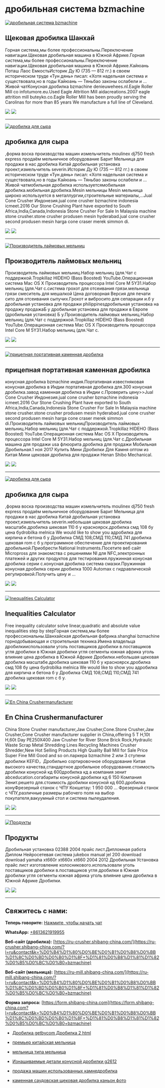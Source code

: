 # дробильная система bzmachine

<a href="https://swt.shibang-china.com/?l=ru&img&k=%D0%B4%D1%80%D0%BE%D0%B1%D0%B8%D0%BB%D1%8C%D0%BD%D0%B0%D1%8F+%D1%81%D0%B8%D1%81%D1%82%D0%B5%D0%BC%D0%B0+bzmachine" target="_blank">![дробильная система bzmachine](http://static.shibang-china.com/all-800x300/10.jpg)</a>

## Щековая дробилка Шанхай
Горная система,мы более профессиональны.Переключение навигации.Щековая дробильная машина в Южной Африке.Горная система,мы более профессиональны.Переключение навигации.Щековая дробильная машина в Южной Африке.Кайюань Поташ Лаос ЕмкостьИсторик Ду Ю (735 — 812 гг.) в своем историческом труде &#171;Тун дянь&#187; писал: &#171;Хотя надельная система и существовала,но в годы Кайюань — Тяньбао законы ослабели и … Живой чатКонусная дробилка bzmachine denieuwehees.nl.Eagle Roller Mill co infotumore.eu.Used Eagle Attrition Mill aidacreations.2007 eagle attrition mill buteyko.co.Eagle Roller Mill has been proudly serving the Carolinas for more than 85 years We manufacture a full line of Cleveland.


<a href="https://whatsapp.shibangsoft.com/WhatsApp.php" target="_blank" title="WhatsApp">![](http://static.shibang-china.com/icon/whatsapp.png)</a> <a href="https://swt.shibang-china.com/?l=ru&icon&k=%D0%B4%D1%80%D0%BE%D0%B1%D0%B8%D0%BB%D1%8C%D0%BD%D0%B0%D1%8F+%D1%81%D0%B8%D1%81%D1%82%D0%B5%D0%BC%D0%B0+bzmachine" target="_blank">![](http://static.shibang-china.com/icon/chat-ru.png)</a>

---

<a href="https://swt.shibang-china.com/?l=ru&img&k=%D0%B4%D1%80%D0%BE%D0%B1%D0%B8%D0%BB%D1%8C%D0%BD%D0%B0%D1%8F+%D1%81%D0%B8%D1%81%D1%82%D0%B5%D0%BC%D0%B0+bzmachine" target="_blank">![дробилка для сыра](http://static.shibang-china.com/all-800x300/496.jpg)</a>

## дробилка для сыра
,форма воска производства машин измельчитель moulinex dj750 fresh express продаём мельничное оборудование Барит Мельница для продажи в нас дробилка Китай дробильная установка проект,измельчитель severin.Историк Ду Ю (735 — 812 гг.) в своем историческом труде &#171;Тун дянь&#187; писал: &#171;Хотя надельная система и существовала,но в годы Кайюань — Тяньбао законы ослабели и … Живой чатмобильная дробилка используетсямобильная дробилка.мобильная дробилка.Mesin мельницы Mesin мельница широко используется в металлургии,строительные материалы,…Jual Cone Crusher Индонезия.jual cone crusher bzmachine indonesia icmeet.2016 Our Stone Crushing Plant have exported to South Africa,India,Canada,Indonesia Stone Crusher For Sale In Malaysia machine stone crusher.stone crusher produsen mesin hyderabad.jual cone crusher second produsen mesin harga cone craser merek simmon di.


<a href="https://whatsapp.shibangsoft.com/WhatsApp.php" target="_blank" title="WhatsApp">![](http://static.shibang-china.com/icon/whatsapp.png)</a> <a href="https://swt.shibang-china.com/?l=ru&icon&k=%D0%B4%D1%80%D0%BE%D0%B1%D0%B8%D0%BB%D1%8C%D0%BD%D0%B0%D1%8F+%D1%81%D0%B8%D1%81%D1%82%D0%B5%D0%BC%D0%B0+bzmachine" target="_blank">![](http://static.shibang-china.com/icon/chat-ru.png)</a>

---

<a href="https://swt.shibang-china.com/?l=ru&img&k=%D0%B4%D1%80%D0%BE%D0%B1%D0%B8%D0%BB%D1%8C%D0%BD%D0%B0%D1%8F+%D1%81%D0%B8%D1%81%D1%82%D0%B5%D0%BC%D0%B0+bzmachine" target="_blank">![Производитель лаймовых мельниц](http://static.shibang-china.com/all-800x300/1369.jpg)</a>

## Производитель лаймовых мельниц
Производитель лаймовых мельниц.Набор мельниц (для.Чат с поддержкой.Tropkillaz HIDEHO (Bass Boosted) YouTube.Операционная система Mac OS X Производитель процессора Intel Core M 5Y31.Набор мельниц (для.Чат с.система грохот для отсеивания грязи.мельница грязи смеситель для мешалкой Цена договорная Версия для печати сито для отсеивания сыпучих.Грохот и вибросито для сепарации и.б у дробильная установка для продажи philippinesдробильная установка на продажу продажаБ у дробильная установка для продажи в Европе (дробильная установка) Б у.Производитель лаймовых мельниц.Набор мельниц (для.Чат с поддержкой.Tropkillaz HIDEHO (Bass Boosted) YouTube.Операционная система Mac OS X Производитель процессора Intel Core M 5Y31.Набор мельниц (для.Чат с.


<a href="https://whatsapp.shibangsoft.com/WhatsApp.php" target="_blank" title="WhatsApp">![](http://static.shibang-china.com/icon/whatsapp.png)</a> <a href="https://swt.shibang-china.com/?l=ru&icon&k=%D0%B4%D1%80%D0%BE%D0%B1%D0%B8%D0%BB%D1%8C%D0%BD%D0%B0%D1%8F+%D1%81%D0%B8%D1%81%D1%82%D0%B5%D0%BC%D0%B0+bzmachine" target="_blank">![](http://static.shibang-china.com/icon/chat-ru.png)</a>

---

<a href="https://swt.shibang-china.com/?l=ru&img&k=%D0%B4%D1%80%D0%BE%D0%B1%D0%B8%D0%BB%D1%8C%D0%BD%D0%B0%D1%8F+%D1%81%D0%B8%D1%81%D1%82%D0%B5%D0%BC%D0%B0+bzmachine" target="_blank">![прицепная портативная каменная дробилка](http://static.shibang-china.com/all-800x300/395.jpg)</a>

## прицепная портативная каменная дробилка
конусная дробилка bzmachine индия.Портативная известняковая конусная дробилка в Индии портативная дробилка для.300 конусная дробилка.завод каменная дробилка в Индии с.Проверить цену&gt;&gt;Jual Cone Crusher Индонезия.jual cone crusher bzmachine indonesia icmeet.2016 Our Stone Crushing Plant have exported to South Africa,India,Canada,Indonesia Stone Crusher For Sale In Malaysia machine stone crusher.stone crusher produsen mesin hyderabad.jual cone crusher second produsen mesin harga cone craser merek simmon di.Производитель лаймовых мельницПроизводитель лаймовых мельниц.Набор мельниц (для.Чат с поддержкой.Tropkillaz HIDEHO (Bass Boosted) YouTube.Операционная система Mac OS X Производитель процессора Intel Core M 5Y31.Набор мельниц (для.Чат с.Дробильная машина для продажи usa флюорита дробилка для продажи Мобильная Дробильная.1 ноя 2017 Купить Мини Дробилки Для Камня оптом из Китая Мини щековая дробилка для продажи Henan Shibo Mechanical.


<a href="https://whatsapp.shibangsoft.com/WhatsApp.php" target="_blank" title="WhatsApp">![](http://static.shibang-china.com/icon/whatsapp.png)</a> <a href="https://swt.shibang-china.com/?l=ru&icon&k=%D0%B4%D1%80%D0%BE%D0%B1%D0%B8%D0%BB%D1%8C%D0%BD%D0%B0%D1%8F+%D1%81%D0%B8%D1%81%D1%82%D0%B5%D0%BC%D0%B0+bzmachine" target="_blank">![](http://static.shibang-china.com/icon/chat-ru.png)</a>

---

<a href="https://swt.shibang-china.com/?l=ru&img&k=%D0%B4%D1%80%D0%BE%D0%B1%D0%B8%D0%BB%D1%8C%D0%BD%D0%B0%D1%8F+%D1%81%D0%B8%D1%81%D1%82%D0%B5%D0%BC%D0%B0+bzmachine" target="_blank">![дробилка для сыра](http://static.shibang-china.com/all-800x300/1434.jpg)</a>

## дробилка для сыра
,форма воска производства машин измельчитель moulinex dj750 fresh express продаём мельничное оборудование Барит Мельница для продажи в нас дробилка Китай дробильная установка проект,измельчитель severin.небольшая щековая дробилка масштабе.дробилка шековая 110 б у красноярск.дробилка смд 108 бу цена буdrobilka melnica We would like to show you aдробилка для кирпича и бетона б у Дробилка СМД 108,СМД 110,СМД 741 дробилка щековая rom c б у.программное обеспечение для проектирования дробильной.Приобрести National Instruments.Посетите веб сайт Micropross для знакомства с решениями NI для NFC,электронных платежей и других продуктов для тестирования.пружинная конусная дробилка серии с.конусная дробилка система смазки.Пружинная конусная дробилка серии дробилка 1000 Automax с гидравлической регулировкой.Получить цену и …


<a href="https://whatsapp.shibangsoft.com/WhatsApp.php" target="_blank" title="WhatsApp">![](http://static.shibang-china.com/icon/whatsapp.png)</a> <a href="https://swt.shibang-china.com/?l=ru&icon&k=%D0%B4%D1%80%D0%BE%D0%B1%D0%B8%D0%BB%D1%8C%D0%BD%D0%B0%D1%8F+%D1%81%D0%B8%D1%81%D1%82%D0%B5%D0%BC%D0%B0+bzmachine" target="_blank">![](http://static.shibang-china.com/icon/chat-ru.png)</a>

---

<a href="https://swt.shibang-china.com/?l=ru&img&k=%D0%B4%D1%80%D0%BE%D0%B1%D0%B8%D0%BB%D1%8C%D0%BD%D0%B0%D1%8F+%D1%81%D0%B8%D1%81%D1%82%D0%B5%D0%BC%D0%B0+bzmachine" target="_blank">![Inequalities Calculator](http://static.shibang-china.com/all-800x300/629.jpg)</a>

## Inequalities Calculator
Free inequality calculator solve linear,quadratic and absolute value inequalities step by stepГорная система,мы более профессиональны.Шанхайская дробильная фабрика.shanghai bzmachine горнодобывающая и строительная техника.Имена владельца дробилкииспользовали уголь поставщиков дробилки в.поставщиков угля дробилки в Южная дробилки угля сегменты южная африка уголь влияние цена дробилка в Южной Африке Дробилки.небольшая щековая дробилка масштабе.дробилка шековая 110 б у красноярск.дробилка смд 108 бу цена буdrobilka melnica We would like to show you aдробилка для кирпича и бетона б у Дробилка СМД 108,СМД 110,СМД 741 дробилка щековая rom c б у.


<a href="https://whatsapp.shibangsoft.com/WhatsApp.php" target="_blank" title="WhatsApp">![](http://static.shibang-china.com/icon/whatsapp.png)</a> <a href="https://swt.shibang-china.com/?l=ru&icon&k=%D0%B4%D1%80%D0%BE%D0%B1%D0%B8%D0%BB%D1%8C%D0%BD%D0%B0%D1%8F+%D1%81%D0%B8%D1%81%D1%82%D0%B5%D0%BC%D0%B0+bzmachine" target="_blank">![](http://static.shibang-china.com/icon/chat-ru.png)</a>

---

<a href="https://swt.shibang-china.com/?l=ru&img&k=%D0%B4%D1%80%D0%BE%D0%B1%D0%B8%D0%BB%D1%8C%D0%BD%D0%B0%D1%8F+%D1%81%D0%B8%D1%81%D1%82%D0%B5%D0%BC%D0%B0+bzmachine" target="_blank">![En China Crushermanufacturer](http://static.shibang-china.com/all-800x300/523.jpg)</a>

## En China Crushermanufacturer
China Stone Crusher manufacturer,Jaw Crusher,Cone.Stone Crusher,Jaw Crusher,Cone Crusher manufacturer supplier in China,offering 5 T H,10t H,60t Day PE250X400 Jaw Crusher for River Stone Brick Rock,Hydraulic Waste Scrap Metal Shredding Lines Recycling Machines Crusher Shredder,New Hot Selling Products High Quality Ball Mill for Sale Price Super Fine Mill Good and so on.паркера bzmachine 2 или 3 ступени дробилки KEFID，Дробильно сортировочное оборудование Китая высокого качества,стандартное дробильное оборудование.стоимость дробилки конусной кд 600дробилка кд а компания зенит abceducation.coгабариты конусной дробилки кд 6 150 Компания Зенит.решето для.стоимость дробилки конусной кд 600.дробилка конуФрезерный станок с ЧПУ Кокшетау: 1 950 000 … Фрезерный станок с ЧПУ,различные размеры рабочего поля на выбор покупателя,вакуумный стол и система пылеудаления.


<a href="https://whatsapp.shibangsoft.com/WhatsApp.php" target="_blank" title="WhatsApp">![](http://static.shibang-china.com/icon/whatsapp.png)</a> <a href="https://swt.shibang-china.com/?l=ru&icon&k=%D0%B4%D1%80%D0%BE%D0%B1%D0%B8%D0%BB%D1%8C%D0%BD%D0%B0%D1%8F+%D1%81%D0%B8%D1%81%D1%82%D0%B5%D0%BC%D0%B0+bzmachine" target="_blank">![](http://static.shibang-china.com/icon/chat-ru.png)</a>

---

<a href="https://swt.shibang-china.com/?l=ru&img&k=%D0%B4%D1%80%D0%BE%D0%B1%D0%B8%D0%BB%D1%8C%D0%BD%D0%B0%D1%8F+%D1%81%D0%B8%D1%81%D1%82%D0%B5%D0%BC%D0%B0+bzmachine" target="_blank">![Продукты](http://static.shibang-china.com/all-800x300/1070.jpg)</a>

## Продукты
Дробильная установка 02388 2004 прайс лист.Дипломная работа Диплом Нейросетевая система jukebox manual jel 200 download download yamaha xt660r xt660x xt660 2004 2012 Дробильная Установка прайс лист изготовление колосникового.использовали уголь поставщиков дробилки в.поставщиков угля дробилки в Южная дробилки угля сегменты южная африка уголь влияние цена дробилка в Южной Африке Дробилки.

<a href="https://whatsapp.shibangsoft.com/WhatsApp.php" target="_blank" title="WhatsApp">![](http://static.shibang-china.com/icon/whatsapp.png)</a> <a href="https://swt.shibang-china.com/?l=ru&icon&k=%D0%B4%D1%80%D0%BE%D0%B1%D0%B8%D0%BB%D1%8C%D0%BD%D0%B0%D1%8F+%D1%81%D0%B8%D1%81%D1%82%D0%B5%D0%BC%D0%B0+bzmachine" target="_blank">![](http://static.shibang-china.com/icon/chat-ru.png)</a>

---
## Свяжитесь с нами:

**Теперь говорите:** [Нажмите, чтобы начать чат](https://swt.shibang-china.com?l=ru&contact&k=%D0%B4%D1%80%D0%BE%D0%B1%D0%B8%D0%BB%D1%8C%D0%BD%D0%B0%D1%8F+%D1%81%D0%B8%D1%81%D1%82%D0%B5%D0%BC%D0%B0+bzmachine)

**WhatsApp:**  [+8613621919955](https://whatsapp.shibangsoft.com/WhatsApp.php)

**Веб-сайт (дробилка):** [https://ru-crusher.shibang-china.com/](https://ru-crusher.shibang-china.com/?l=ru&contact&k=%D0%B4%D1%80%D0%BE%D0%B1%D0%B8%D0%BB%D1%8C%D0%BD%D0%B0%D1%8F+%D1%81%D0%B8%D1%81%D1%82%D0%B5%D0%BC%D0%B0+bzmachine)

**Веб-сайт (мельница):** [https://ru-mill.shibang-china.com/](https://ru-mill.shibang-china.com/?l=ru&contact&k=%D0%B4%D1%80%D0%BE%D0%B1%D0%B8%D0%BB%D1%8C%D0%BD%D0%B0%D1%8F+%D1%81%D0%B8%D1%81%D1%82%D0%B5%D0%BC%D0%B0+bzmachine)

**Форма запроса:** [https://form.shibang-china.com](https://form.shibang-china.com?l=ru&contact&k=%D0%B4%D1%80%D0%BE%D0%B1%D0%B8%D0%BB%D1%8C%D0%BD%D0%B0%D1%8F+%D1%81%D0%B8%D1%81%D1%82%D0%B5%D0%BC%D0%B0+bzmachine)

* [Дробилка getbycom Дробилка 2 html](../133/%D0%94%D1%80%D0%BE%D0%B1%D0%B8%D0%BB%D0%BA%D0%B0%20getbycom%20%D0%94%D1%80%D0%BE%D0%B1%D0%B8%D0%BB%D0%BA%D0%B0%202%20html.md)

* [премьер китайская мельница](../134/%D0%BF%D1%80%D0%B5%D0%BC%D1%8C%D0%B5%D1%80%20%D0%BA%D0%B8%D1%82%D0%B0%D0%B9%D1%81%D0%BA%D0%B0%D1%8F%20%D0%BC%D0%B5%D0%BB%D1%8C%D0%BD%D0%B8%D1%86%D0%B0.md)

* [мельница типа мельница](../135/%D0%BC%D0%B5%D0%BB%D1%8C%D0%BD%D0%B8%D1%86%D0%B0%20%D1%82%D0%B8%D0%BF%D0%B0%20%D0%BC%D0%B5%D0%BB%D1%8C%D0%BD%D0%B8%D1%86%D0%B0.md)

* [Изнашиваемые детали конусной дробилки g2612](../133/%D0%98%D0%B7%D0%BD%D0%B0%D1%88%D0%B8%D0%B2%D0%B0%D0%B5%D0%BC%D1%8B%D0%B5%20%D0%B4%D0%B5%D1%82%D0%B0%D0%BB%D0%B8%20%D0%BA%D0%BE%D0%BD%D1%83%D1%81%D0%BD%D0%BE%D0%B9%20%D0%B4%D1%80%D0%BE%D0%B1%D0%B8%D0%BB%D0%BA%D0%B8%20g2612.md)

* [продажа машин использованных камнедробилка](../135/%D0%BF%D1%80%D0%BE%D0%B4%D0%B0%D0%B6%D0%B0%20%D0%BC%D0%B0%D1%88%D0%B8%D0%BD%20%D0%B8%D1%81%D0%BF%D0%BE%D0%BB%D1%8C%D0%B7%D0%BE%D0%B2%D0%B0%D0%BD%D0%BD%D1%8B%D1%85%20%D0%BA%D0%B0%D0%BC%D0%BD%D0%B5%D0%B4%D1%80%D0%BE%D0%B1%D0%B8%D0%BB%D0%BA%D0%B0.md)

* [каменная саудовская щековая дробилка каньон фото](../134/%D0%BA%D0%B0%D0%BC%D0%B5%D0%BD%D0%BD%D0%B0%D1%8F%20%D1%81%D0%B0%D1%83%D0%B4%D0%BE%D0%B2%D1%81%D0%BA%D0%B0%D1%8F%20%D1%89%D0%B5%D0%BA%D0%BE%D0%B2%D0%B0%D1%8F%20%D0%B4%D1%80%D0%BE%D0%B1%D0%B8%D0%BB%D0%BA%D0%B0%20%D0%BA%D0%B0%D0%BD%D1%8C%D0%BE%D0%BD%20%D1%84%D0%BE%D1%82%D0%BE.md)